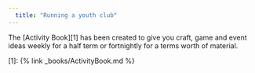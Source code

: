 ```yaml
---
  title: "Running a youth club"
---
```

The [Activity Book][1] has been created to give you craft, game and event ideas weekly for a half term or fortnightly for a terms worth of material.

[1]: {% link _books/ActivityBook.md %}
